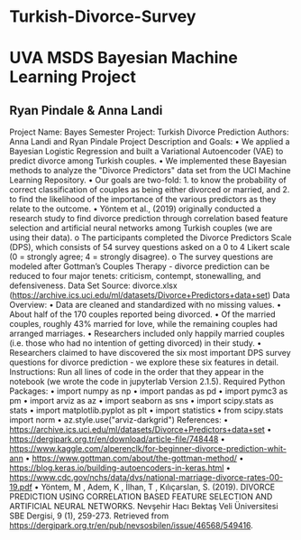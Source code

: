 # Turkish-Divorce-Survey
# UVA MSDS Bayesian Machine Learning Project
## Ryan Pindale & Anna Landi

Project Name: Bayes Semester Project: Turkish Divorce Prediction
Authors: Anna Landi and Ryan Pindale
Project Description and Goals:
• We applied a Bayesian Logistic Regression and built a Variational Autoencoder (VAE) to
predict divorce among Turkish couples.
• We implemented these Bayesian methods to analyze the "Divorce Predictors" data set
from the UCI Machine Learning Repository.
• Our goals are two-fold: 1. to know the probability of correct classification of couples as
being either divorced or married, and 2. to find the likelihood of the importance of the
various predictors as they relate to the outcome.
• Yöntem et al., (2019) originally conducted a research study to find divorce prediction
through correlation based feature selection and artificial neural networks among Turkish couples (we are using their data).
o The participants completed the Divorce Predictors Scale (DPS), which consists of 54 survey questions asked on a 0 to 4 Likert scale (0 = strongly agree; 4 = strongly disagree).
o The survey questions are modeled after Gottman’s Couples Therapy - divorce prediction can be reduced to four major tenets: criticism, contempt, stonewalling, and defensiveness.
Data Set Source: divorce.xlsx (https://archive.ics.uci.edu/ml/datasets/Divorce+Predictors+data+set)
Data Overview:
• Data are cleaned and standardized with no missing values.
• About half of the 170 couples reported being divorced.
• Of the married couples, roughly 43% married for love, while the remaining couples had
arranged marriages.
• Researchers included only happily married couples (i.e. those who had no intention of
getting divorced) in their study.
• Researchers claimed to have discovered the six most important DPS survey questions
for divorce prediction - we explore these six features in detail.
Instructions: Run all lines of code in the order that they appear in the notebook (we wrote the code in jupyterlab Version 2.1.5).
Required Python Packages:
• import numpy as np
• import pandas as pd
• import pymc3 as pm
• import arviz as az
• import seaborn as sns
• import scipy.stats as stats
• import matplotlib.pyplot as plt
• import statistics
• from scipy.stats import norm
• az.style.use("arviz-darkgrid")
References:
• https://archive.ics.uci.edu/ml/datasets/Divorce+Predictors+data+set
• https://dergipark.org.tr/en/download/article-file/748448
• https://www.kaggle.com/alperenclk/for-beginner-divorce-prediction-whit-ann
• https://www.gottman.com/about/the-gottman-method/
• https://blog.keras.io/building-autoencoders-in-keras.html
• https://www.cdc.gov/nchs/data/dvs/national-marriage-divorce-rates-00-19.pdf
• Yöntem, M , Adem, K , İlhan, T , Kılıçarslan, S. (2019). DIVORCE PREDICTION USING
CORRELATION BASED FEATURE SELECTION AND ARTIFICIAL NEURAL NETWORKS. Nevşehir Hacı Bektaş Veli Üniversitesi SBE Dergisi, 9 (1), 259-273. Retrieved from https://dergipark.org.tr/en/pub/nevsosbilen/issue/46568/549416.

